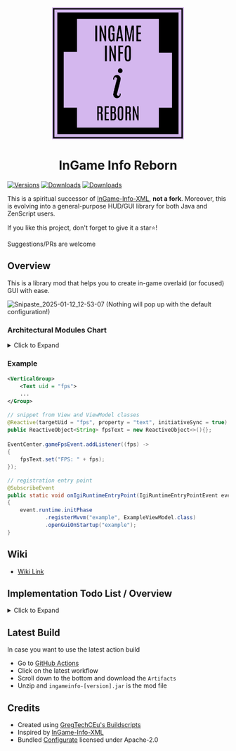 <div align="center">
  <img src="logo.png" alt="InGame Info Reborn" width="300"/>
  <h1>InGame Info Reborn</h1>
</div>

[![Versions](https://img.shields.io/curseforge/game-versions/1171541?logo=curseforge&label=Game%20Version)](https://www.curseforge.com/minecraft/mc-mods/ingame-info-reborn)
[![Downloads](https://img.shields.io/curseforge/dt/1171541?logo=curseforge&label=Downloads)](https://www.curseforge.com/minecraft/mc-mods/ingame-info-reborn)
[![Downloads](https://img.shields.io/modrinth/dt/ingame-info-reborn?logo=modrinth&label=Downloads)](https://modrinth.com/mod/ingame-info-reborn)

This is a spiritual successor of [InGame-Info-XML](https://github.com/Lunatrius/InGame-Info-XML), **not a fork**. Moreover, this is evolving into a general-purpose HUD/GUI library for both Java and ZenScript users.

If you like this project, don't forget to give it a star⭐!

Suggestions/PRs are welcome

## Overview
This is a library mod that helps you to create in-game overlaid (or focused) GUI with ease.

![Snipaste_2025-01-12_12-53-07](https://github.com/user-attachments/assets/581f0727-bba8-4ff5-9780-8fdbfaf587fd)
(Nothing will pop up with the default configuration!)

### Architectural Modules Chart

<details>
<summary>Click to Expand</summary>

| Module                                   | Role                                                             | Status         |
|------------------------------------------|------------------------------------------------------------------|----------------|
| **MVVM Base**                            | Separates logic (ViewModel) from rendering (View)                | ✅ Done         |
| **XAML-Style DSL For View**              | Declarative XAML-style layout to build static UI trees           | ✅ Done         |
| **Reactive Binding**                     | View reacts to changes in ViewModel automatically                | ✅ Done         |
| **Compose (Injected via Slot)**          | Immediate-mode UI embedded in ViewModel                          | ⚠️ Partially   |
| **Snapshot Diffing**                     | Virtual tree diffing for Compose-based UI                        | ✅ Done         |
| **Shared Context**                       | Shared runtime context between ViewModel and Compose blocks      | ✅ Done         |
| **DOM-Like Event System**                | Input propagation and event capturing/bubbling                   | ✅ Done         |
| **Interactable Control**                 | Captures input, intercepts propagation (works with Event System) | ✅ Done         |
| **Fixed / Render Update**                | Dual update loop for logic vs render                             | ✅ Done         |
| **Annotation Driven Auto-Interpolation** | Utility for smooth interpolation during render updates           | ✅ Done         |
| **Render Op Queue**                      | Abstract draw commands for controls                              | ✅ Done         |
| **UI Decoration**                        | Draw custom visuals on existing controls                         | ✅ Mostly Done  |
| **Transition API**                       | Externally trigger view transitions                              | 🚧 Planned     |
| **Theme Manager**                        | Global theme system (colors, font scale, etc)                    | ✅ Mostly Done  |
| **Modal Layer**                          | Stack-based modal / dialog system                                | 🚧 Planned     |

</details>

### Example
```xml
<VerticalGroup>
    <Text uid = "fps">
    ...
</Group>
```
```java
// snippet from View and ViewModel classes
@Reactive(targetUid = "fps", property = "text", initiativeSync = true)
public ReactiveObject<String> fpsText = new ReactiveObject<>(){};

EventCenter.gameFpsEvent.addListener((fps) ->
{
    fpsText.set("FPS: " + fps);
});
```
```java
// registration entry point
@SubscribeEvent
public static void onIgiRuntimeEntryPoint(IgiRuntimeEntryPointEvent event)
{
    event.runtime.initPhase
            .registerMvvm("example", ExampleViewModel.class)
            .openGuiOnStartup("example");
}
```

## Wiki
- [Wiki Link](https://tttsaurus.github.io/Ingame-Info-Reborn-Wiki/)

## Implementation Todo List / Overview
<details>
<summary>Click to Expand</summary>

_**Currently working on the architecture.**_<br>
_**Not adding controls or QoL updates.**_

My Detailed Todo List:
- https://trello.com/b/MTLHeyGn/ingameinfo

Implementation Overview:
- Add framebuffer to the GUI rendering life cycle (✔)
- Introduce a custom GUI container (✔)
- Maintain a list of GUI containers so that GUIs can stack together (✔)
- A GUI container can be ingame-overlaid/focused (runtime switchable) (✔)
- Introduce feature-rich GUI layout
  - Pivot (✔)
  - Alignment (✔)
  - Padding (✔)
  - Horizontal Group (stack elements horizontally) (✔)
  - Vertical Group (stack elements vertically) (✔)
  - Sized Group (✔)
  - Nesting Groups (group in group) (✔)
  - Adaptive Group (fit elements into it adaptively)
  - Foldout Group
  - Draggable Group
- Add controls like text, button, input field, etc.
  - Text (✔)
  - Sliding Text (✔)
  - Anim Text (✔)
  - Button (✔)
  - Checkbox
  - Input Field
  - Image (✔)
  - Url Image (✔)
  - GIF
  - Slide Bar
  - Progress Bar (✔)
  - Item (✔)
- Add CrT/Zenscript support (✔)
- Ingame spotify support (go to wiki for details) (✔)

</details>

## Latest Build
In case you want to use the latest action build
- Go to [GitHub Actions](https://github.com/tttsaurus/Ingame-Info-Reborn/actions)
- Click on the latest workflow
- Scroll down to the bottom and download the `Artifacts`
- Unzip and `ingameinfo-[version].jar` is the mod file

## Credits
- Created using [GregTechCEu's Buildscripts](https://github.com/GregTechCEu/Buildscripts)
- Inspired by [InGame-Info-XML](https://github.com/Lunatrius/InGame-Info-XML)
- Bundled [Configurate](https://github.com/SpongePowered/Configurate) licensed under Apache-2.0
